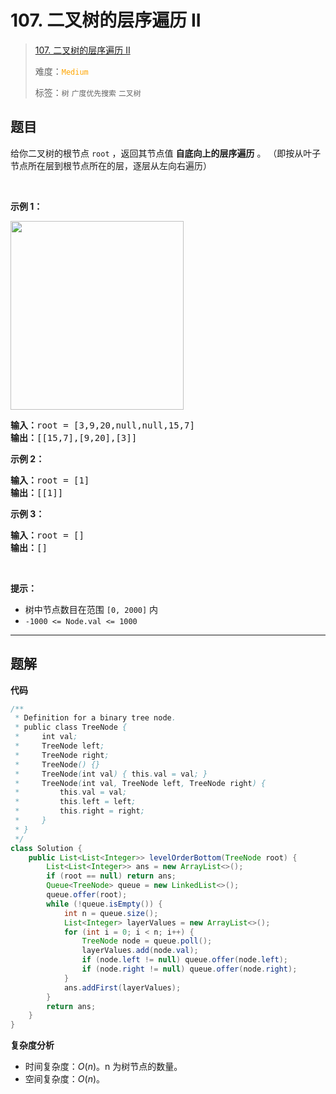 # 107. 二叉树的层序遍历 II

> [107. 二叉树的层序遍历 II](https://leetcode.cn/problems/binary-tree-level-order-traversal-ii/)
>
> 难度：<font color=orange>`Medium`</font>
>
> 标签：`树` `广度优先搜索` `二叉树`

## 题目

<p>给你二叉树的根节点 <code>root</code> ，返回其节点值 <strong>自底向上的层序遍历</strong> 。 （即按从叶子节点所在层到根节点所在的层，逐层从左向右遍历）</p>

<p>&nbsp;</p>

<p><strong>示例 1：</strong></p>
<img alt="" src="https://assets.leetcode.com/uploads/2021/02/19/tree1.jpg" style="width: 277px; height: 302px;" />
<pre>
<strong>输入：</strong>root = [3,9,20,null,null,15,7]
<strong>输出：</strong>[[15,7],[9,20],[3]]
</pre>

<p><strong>示例 2：</strong></p>

<pre>
<strong>输入：</strong>root = [1]
<strong>输出：</strong>[[1]]
</pre>

<p><strong>示例 3：</strong></p>

<pre>
<strong>输入：</strong>root = []
<strong>输出：</strong>[]
</pre>

<p>&nbsp;</p>

<p><strong>提示：</strong></p>

<ul>
	<li>树中节点数目在范围 <code>[0, 2000]</code> 内</li>
	<li><code>-1000 &lt;= Node.val &lt;= 1000</code></li>
</ul>


--------------------

## 题解

**代码**

```java
/**
 * Definition for a binary tree node.
 * public class TreeNode {
 *     int val;
 *     TreeNode left;
 *     TreeNode right;
 *     TreeNode() {}
 *     TreeNode(int val) { this.val = val; }
 *     TreeNode(int val, TreeNode left, TreeNode right) {
 *         this.val = val;
 *         this.left = left;
 *         this.right = right;
 *     }
 * }
 */
class Solution {
    public List<List<Integer>> levelOrderBottom(TreeNode root) {
        List<List<Integer>> ans = new ArrayList<>();
        if (root == null) return ans;
        Queue<TreeNode> queue = new LinkedList<>();
        queue.offer(root);
        while (!queue.isEmpty()) {
            int n = queue.size();
            List<Integer> layerValues = new ArrayList<>();
            for (int i = 0; i < n; i++) {
                TreeNode node = queue.poll();
                layerValues.add(node.val);
                if (node.left != null) queue.offer(node.left);
                if (node.right != null) queue.offer(node.right);
            }
            ans.addFirst(layerValues);
        }
        return ans;
    }
}
```

**复杂度分析**

- 时间复杂度：$O(n)$。n 为树节点的数量。
- 空间复杂度：$O(n)$。
